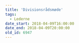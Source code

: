 ```yaml
---
title: 'Divisionsrådsmøde'
tags:
  - Lederne
date_start: 2018-04-09T16:00:00
date_end: 2018-04-09T20:00:00
old_id: 6947
---
```

